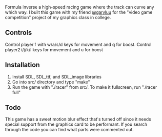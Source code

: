 Formula Inverse a high-speed racing game where the track can curve any which way. I built this game with my friend [@garyluu](http://twitter.com/gluu) for the "video game competition" project of my graphics class in college.

## Controls

Control player 1 with w/a/s/d keys for movement and q for boost.
Control player2 i/j/k/l keys for movement and u for boost

## Installation

1. Install SDL, SDL\_ttf, and SDL\_image libraries
2. Go into src/ directory and type "make"
3. Run the game with "./racer" from src/. To make it fullscreen, run "./racer full"

## Todo

This game has a sweet motion blur effect that's turned off since it needs special support from the graphics card to be performant. If you search through the code you can find what parts were commented out.